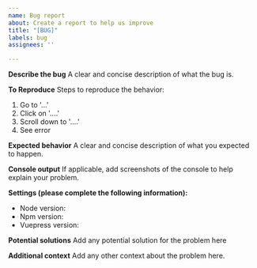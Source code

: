 ```yaml
---
name: Bug report
about: Create a report to help us improve
title: "[BUG]"
labels: bug
assignees: ''

---
```


**Describe the bug**
A clear and concise description of what the bug is.

**To Reproduce**
Steps to reproduce the behavior:
1. Go to '...'
2. Click on '....'
3. Scroll down to '....'
4. See error

**Expected behavior**
A clear and concise description of what you expected to happen.

**Console output**
If applicable, add screenshots of the console to help explain your problem.

**Settings (please complete the following information):**
 - Node version: 
 - Npm version: 
 - Vuepress version: 

**Potential solutions**
Add any potential solution for the problem here

**Additional context**
Add any other context about the problem here.
